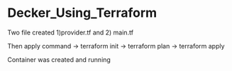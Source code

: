 # Decker_Using_Terraform

Two file created 1)provider.tf and 2) main.tf

Then apply command
-> terraform init
-> terraform plan
-> terraform apply

Container was created and running
